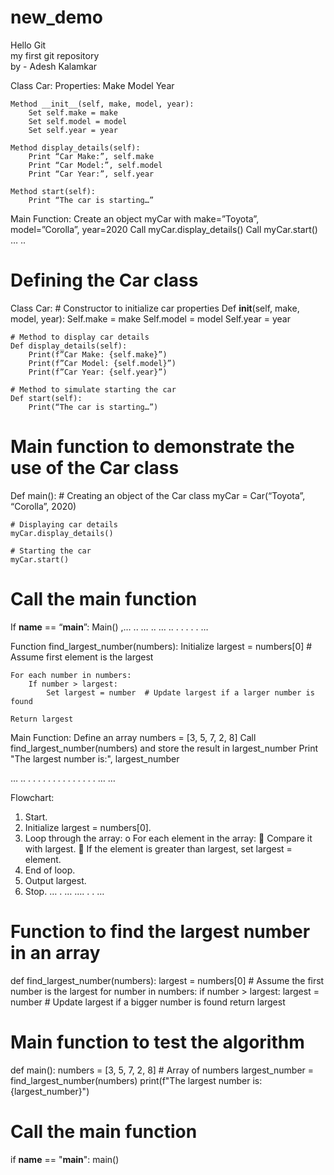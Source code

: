 # new_demo
Hello Git<br>
my first git repository
<br> by - Adesh Kalamkar



Class Car:
    Properties:
        Make
        Model
        Year

    Method __init__(self, make, model, year):
        Set self.make = make
        Set self.model = model
        Set self.year = year

    Method display_details(self):
        Print “Car Make:”, self.make
        Print “Car Model:”, self.model
        Print “Car Year:”, self.year

    Method start(self):
        Print “The car is starting…”

Main Function:
    Create an object myCar with make=”Toyota”, model=”Corolla”, year=2020
    Call myCar.display_details()
    Call myCar.start()
… .. 
# Defining the Car class
Class Car:
    # Constructor to initialize car properties
    Def __init__(self, make, model, year):
        Self.make = make
        Self.model = model
        Self.year = year

    # Method to display car details
    Def display_details(self):
        Print(f”Car Make: {self.make}”)
        Print(f”Car Model: {self.model}”)
        Print(f”Car Year: {self.year}”)

    # Method to simulate starting the car
    Def start(self):
        Print(“The car is starting…”)

# Main function to demonstrate the use of the Car class
Def main():
    # Creating an object of the Car class
    myCar = Car(“Toyota”, “Corolla”, 2020)
    
    # Displaying car details
    myCar.display_details()
    
    # Starting the car
    myCar.start()

# Call the main function
If __name__ == “__main__”:
    Main()
,… .. … .. … .. . . . . . … 

Function find_largest_number(numbers):
    Initialize largest = numbers[0]  # Assume first element is the largest

    For each number in numbers:
        If number > largest:
            Set largest = number  # Update largest if a larger number is found

    Return largest

Main Function:
    Define an array numbers = [3, 5, 7, 2, 8]
    Call find_largest_number(numbers) and store the result in largest_number
    Print "The largest number is:", largest_number

… .. . . . . . . . . . . . . . . … … 


Flowchart:
1.	Start.
2.	Initialize largest = numbers[0].
3.	Loop through the array:
o	For each element in the array:
	Compare it with largest.
	If the element is greater than largest, set largest = element.
4.	End of loop.
5.	Output largest.
6.	Stop.
… . … …. . . … 


# Function to find the largest number in an array
def find_largest_number(numbers):
    largest = numbers[0]  # Assume the first number is the largest
    for number in numbers:
        if number > largest:
            largest = number  # Update largest if a bigger number is found
    return largest

# Main function to test the algorithm
def main():
    numbers = [3, 5, 7, 2, 8]  # Array of numbers
    largest_number = find_largest_number(numbers)
    print(f"The largest number is: {largest_number}")

# Call the main function
if __name__ == "__main__":
    main()

